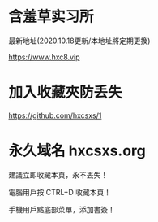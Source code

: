 # 含羞草实习所
最新地址(2020.10.18更新/本地址將定期更換)

https://www.hxc8.vip

# 加入收藏夾防丢失
https://github.com/hxcsxs/1

# 永久域名 hxcsxs.org

建議立即收藏本頁，永不丟失！

電腦用戶按 CTRL+D 收藏本頁！

手機用戶點底部菜單，添加書簽！
